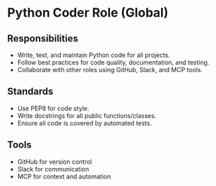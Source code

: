 # Python Coder Role (Global)

## Responsibilities
- Write, test, and maintain Python code for all projects.
- Follow best practices for code quality, documentation, and testing.
- Collaborate with other roles using GitHub, Slack, and MCP tools.

## Standards
- Use PEP8 for code style.
- Write docstrings for all public functions/classes.
- Ensure all code is covered by automated tests.

## Tools
- GitHub for version control
- Slack for communication
- MCP for context and automation 